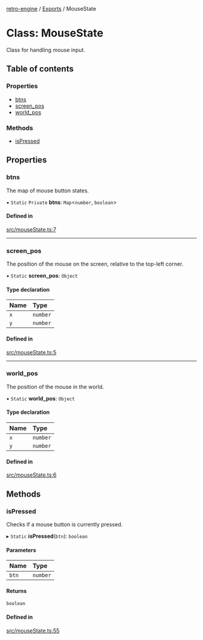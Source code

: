 [retro-engine](../README.md) / [Exports](../modules.md) / MouseState

# Class: MouseState
Class for handling mouse input.

## Table of contents

### Properties

- [btns](MouseState.md#btns)
- [screen\_pos](MouseState.md#screen_pos)
- [world\_pos](MouseState.md#world_pos)

### Methods
- [isPressed](MouseState.md#ispressed)

## Properties

### btns
The map of mouse button states.

▪ `Static` `Private` **btns**: `Map`<`number`, `boolean`\>

#### Defined in

[src/mouseState.ts:7](https://github.com/SLYGM/RetroEngineTM/blob/7ef0169/engine/src/mouseState.ts#L7)

___

### screen\_pos
The position of the mouse on the screen, relative to the top-left corner.

▪ `Static` **screen\_pos**: `Object`

#### Type declaration

| Name | Type |
| :------ | :------ |
| `x` | `number` |
| `y` | `number` |

#### Defined in

[src/mouseState.ts:5](https://github.com/SLYGM/RetroEngineTM/blob/7ef0169/engine/src/mouseState.ts#L5)

___

### world\_pos
The position of the mouse in the world.

▪ `Static` **world\_pos**: `Object`

#### Type declaration

| Name | Type |
| :------ | :------ |
| `x` | `number` |
| `y` | `number` |

#### Defined in

[src/mouseState.ts:6](https://github.com/SLYGM/RetroEngineTM/blob/7ef0169/engine/src/mouseState.ts#L6)

## Methods

### isPressed
Checks if a mouse button is currently pressed.

▸ `Static` **isPressed**(`btn`): `boolean`

#### Parameters

| Name | Type |
| :------ | :------ |
| `btn` | `number` |

#### Returns

`boolean`

#### Defined in

[src/mouseState.ts:55](https://github.com/SLYGM/RetroEngineTM/blob/7ef0169/engine/src/mouseState.ts#L55)